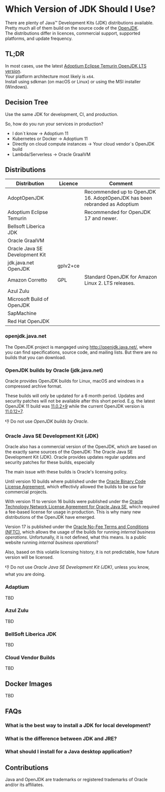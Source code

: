 # Which Version of JDK Should I Use?

There are plenty of Java™ Development Kits (JDK) distributions available.  
Pretty much all of them build on the source code of the [OpenJDK](https://openjdk.java.net).  
The distributions differ in licences, commercial support, supported platforms, and update frequency.

## TL;DR

In most cases, use the latest [Adoptium Eclipse Temurin OpenJDK LTS version](https://adoptium.net/releases.html?variant=openjdk11&jvmVariant=hotspot).  
Your platform architecture most likely is `x64`.  
Install using sdkman (on macOS or Linux) or using the MSI installer (Windows).

## Decision Tree

Use the same JDK for development, CI, and production. 

So, how do you run your services in production?

* I don`t know -> Adoptium 11 
* Kubernetes or Docker -> Adoptium 11 
* Directly on cloud compute instances -> Your cloud vendor`s OpenJDK build
* Lambda/Serverless -> Oracle GraalVM 


## Distributions

| Distribution                     | Licence  | Comment  |
|---|---|---|
| AdoptOpenJDK                     |          | Recommended up to OpenJDK 16. AdoptOpenJDK has been rebranded as Adoptium |
| Adoptium Eclipse Temurin         |          | Recommended for OpenJDK 17 and newer.         |
| Bellsoft Liberica JDK            |          |          | 
| Oracle GraalVM                   |          |          | 
| Oracle Java SE Development Kit   |          |          | 
| jdk.java.net OpenJDK             | gplv2+ce |          |
| Amazon Corretto                  | GPL      | Standard OpenJDK for Amazon Linux 2. LTS releases. |
| Azul Zulu                        |          |          | 
| Microsoft Build of OpenJDK       |          |          | 
| SapMachine                       |          |          | 
| Red Hat OpenJDK                  |          |          | 


### openjdk.java.net

The OpenJDK project is mangaged using http://openjdk.java.net/, where you can find specifications, source code, and mailing lists.
But there are no builds that you can download.

### OpenJDK builds by Oracle (jdk.java.net)

Oracle provides OpenJDK builds for Linux, macOS and windows in a compressed archive format.

These builds will only be updated for a 6 month period. Updates and security patches will not be available after this short period.
E.g. the latest OpenJDK 11 build was [11.0.2+9](https://jdk.java.net/archive/) while the current OpenJDK version is [11.0.12+7](https://wiki.openjdk.java.net/display/JDKUpdates/JDK11u).

👎 Do not use _OpenJDK builds by Oracle_.


### Oracle Java SE Development Kit (JDK)

Oracle also has a commercial version of the OpenJDK, which are based on the exactly same sources of the OpenJDK: The Oracle Java SE Development Kit (JDK).
Oracle provides updates regular updates and security patches for these builds, especially 

The main issue with these builds is Oracle's licensing policy.

Until version 10 builds where published under the [Oracle Binary Code License Agreement](https://www.oracle.com/de/downloads/licenses/binary-code-license.html), which effectivly allowed the builds to be use for commercial projects.

With version 11 to version 16 builds were published under the [Oracle Technology Network License Agreement for Oracle Java SE](https://www.oracle.com/downloads/licenses/javase-license1.html), which required a fee-based license for usage in production.
This is why many new distributions of the OpenJDK have emerged.

Version 17 is published under the [Oracle No-Fee Terms and Conditions (NFTC)](https://www.oracle.com/downloads/licenses/no-fee-license.html), which allows the usage of the builds for running _internal business operations_. Unfortunally, it is not defined, what this means. Is a public website running _internal business operations_?
 
Also, based on this volatile licensing history, it is not predictable, how future version will be licensed.

👎 Do not use _Oracle Java SE Development Kit (JDK)_, unless you know, what you are doing.


### Adaptium
TBD

### Azul Zulu
TBD

### BellSoft Liberica JDK
TBD


### Cloud Vendor Builds

TBD


## Docker Images
TBD


## FAQs

### What is the best way to install a JDK for local development?

### What is the difference between JDK and JRE?

### What should I install for a Java desktop application?



## Contributions

Java and OpenJDK are trademarks or registered trademarks of Oracle and/or its affiliates.
